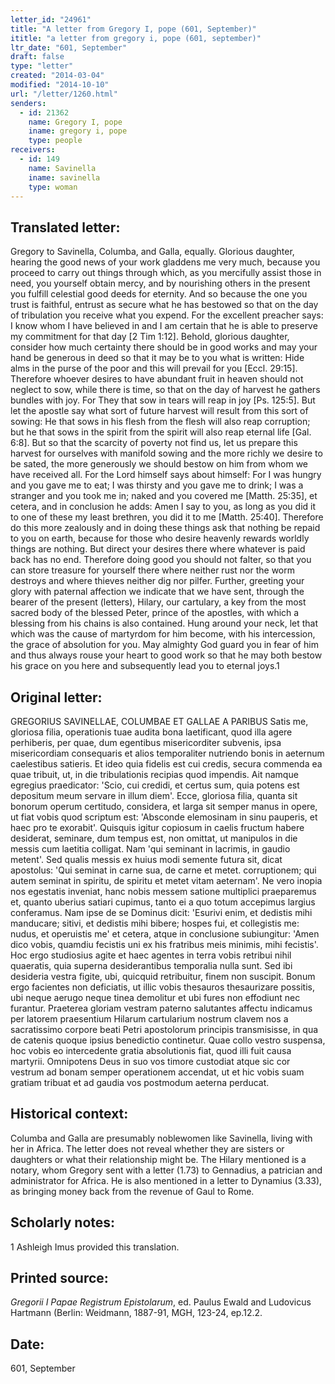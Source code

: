 ```yaml
---
letter_id: "24961"
title: "A letter from Gregory I, pope (601, September)"
ititle: "a letter from gregory i, pope (601, september)"
ltr_date: "601, September"
draft: false
type: "letter"
created: "2014-03-04"
modified: "2014-10-10"
url: "/letter/1260.html"
senders:
  - id: 21362
    name: Gregory I, pope
    iname: gregory i, pope
    type: people
receivers:
  - id: 149
    name: Savinella
    iname: savinella
    type: woman
---
```

<h2> Translated letter:</h2>Gregory to Savinella, Columba, and Galla, equally.
Glorious daughter, hearing the good news of your work gladdens me very much, because you proceed to carry out things through which, as you mercifully assist those in need, you yourself obtain mercy, and by nourishing others in the present you fulfill celestial good deeds for eternity.  And so because the one you trust is faithful, entrust as secure what he has bestowed so that on the day of tribulation you receive what you expend.  For the excellent preacher says:  I know whom I have believed in and I am certain that he is able to preserve my commitment for that day [2 Tim 1:12].  Behold, glorious daughter, consider how much certainty there should be in good works and may your hand be generous in deed so that it may be to you what is written: Hide alms in the purse of the poor and this will prevail for you [Eccl. 29:15].  Therefore whoever desires to have abundant fruit in heaven should not neglect to sow, while there is time, so that on the day of harvest he gathers bundles with joy.  For They that sow in tears will reap in joy [Ps. 125:5].  But let the apostle say what sort of future harvest will result from this sort of sowing: He that sows in his flesh from the flesh will also reap corruption; but he that sows in the spirit from the spirit will also reap eternal life [Gal. 6:8].  But so that the scarcity of poverty not find us, let us prepare this harvest for ourselves with manifold sowing and the more richly we desire to be sated, the more generously we should bestow on him from whom we have received all.  For the Lord himself says about himself: For I was hungry and you gave me to eat; I was thirsty and you gave me to drink; I was a stranger and you took me in; naked and you covered me [Matth. 25:35], et cetera, and in conclusion he adds: Amen I say to you, as long as you did it to one of these my least brethren, you did it to me [Matth. 25:40].  Therefore do this more zealously and in doing these things ask that nothing be repaid to you on earth, because for those who desire heavenly rewards worldly things are nothing.  But direct your desires there where whatever is paid back has no end.  Therefore doing good you should not falter, so that you can store treasure for yourself there where neither rust nor the worm destroys and where thieves neither dig nor pilfer.
	Further, greeting your glory with paternal affection we indicate that we have sent, through the bearer of the present (letters), Hilary, our cartulary, a key from the most sacred body of the blessed Peter, prince of the apostles, with which a blessing from his chains is also contained.  Hung around your neck, let that which was the cause of martyrdom for him become, with his intercession, the grace of absolution for you.  May almighty God guard you in fear of him and thus always rouse your heart to good work so that he may both bestow his grace on you here and subsequently lead you to eternal joys.1
<h2 class="mt-4"> Original letter:</h2>GREGORIUS SAVINELLAE, COLUMBAE ET GALLAE A PARIBUS
Satis me, gloriosa filia, operationis tuae audita bona laetificant, quod illa agere perhiberis, per quae, dum egentibus misericorditer subvenis, ipsa misericordiam consequaris et alios temporaliter nutriendo bonis in aeternum caelestibus satieris. Et ideo quia fidelis est cui credis, secura commenda ea quae tribuit, ut, in die tribulationis recipias quod impendis. Ait namque egregius praedicator: 'Scio, cui credidi, et certus sum, quia potens est depositum meum servare in illum diem'. Ecce, gloriosa filia, quanta sit bonorum operum certitudo, considera, et larga sit semper manus in opere, ut fiat vobis quod scriptum est: 'Absconde elemosinam in sinu pauperis, et haec pro te exorabit'. Quisquis igitur copiosum in caelis fructum habere desiderat, seminare, dum tempus est, non omittat, ut manipulos in die messis cum laetitia colligat. Nam 'qui seminant in lacrimis, in gaudio metent'. Sed qualis messis ex huius modi semente futura sit, dicat apostolus: 'Qui seminat in carne sua, de carne et metet. corruptionem; qui autem seminat in spiritu, de spiritu et metet vitam aeternam'. Ne vero inopia nos egestatis inveniat, hanc nobis messem satione multiplici praeparemus et, quanto uberius satiari cupimus, tanto ei a quo totum accepimus largius conferamus. Nam ipse de se Dominus dicit: 'Esurivi enim, et dedistis mihi manducare; sitivi, et dedistis mihi bibere; hospes fui, et collegistis me: nudus, et operuistis me' et cetera, atque in conclusione subiungitur: 'Amen dico vobis, quamdiu fecistis uni ex his fratribus meis minimis, mihi fecistis'. Hoc ergo studiosius agite et haec agentes in terra vobis retribui nihil quaeratis, quia superna desiderantibus temporalia nulla sunt. Sed ibi desideria vestra figite, ubi, quicquid retribuitur, finem non suscipit. Bonum ergo facientes non deficiatis, ut illic vobis thesauros thesaurizare possitis, ubi neque aerugo neque tinea demolitur et ubi fures non effodiunt nec furantur.
Praeterea gloriam vestram paterno salutantes affectu indicamus per latorem praesentium Hilarum cartularium nostrum clavem nos a sacratissimo corpore beati Petri apostolorum principis transmisisse, in qua de catenis quoque ipsius benedictio continetur.  Quae collo vestro suspensa, hoc vobis eo intercedente gratia absolutionis fiat, quod illi fuit causa martyrii. Omnipotens Deus in suo vos timore custodiat atque sic cor vestrum ad bonam semper operationem accendat, ut et hic vobis suam gratiam tribuat et ad gaudia vos postmodum aeterna perducat.
<h2 class="mt-4"> Historical context:</h2>Columba and Galla are presumably noblewomen like Savinella, living with her in Africa.  The letter does not reveal whether they are sisters or daughters or what their relationship might be.  The Hilary mentioned is a notary, whom Gregory sent with a letter (1.73) to Gennadius, a patrician and administrator for Africa.  He is also mentioned in a letter to Dynamius (3.33), as bringing money back from the revenue of Gaul to Rome.
<h2 class="mt-4"> Scholarly notes:</h2>1 Ashleigh Imus provided this translation.
<h2 class="mt-4"> Printed source:</h2><p><em>Gregorii I Papae Registrum Epistolarum</em>, ed. Paulus Ewald and Ludovicus Hartmann (Berlin: Weidmann, 1887-91, MGH, 123-24, ep.12.2.</p><h2 class="mt-4"> Date:</h2>601, September